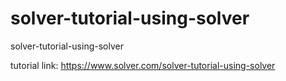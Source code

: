 # solver-tutorial-using-solver
solver-tutorial-using-solver

tutorial link: https://www.solver.com/solver-tutorial-using-solver
